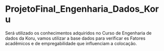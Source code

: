 # ProjetoFinal_Engenharia_Dados_Koru
Será utilizado os conhecimentos adquiridos no Curso de Engenharia de dados da Koru, vamos utilizar a base dados para verificar es Fatores acadêmicos e de empregabilidade que influenciam a colocação.
